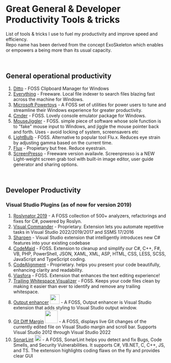 # Great General & Developer Productivity Tools & tricks
List of tools & tricks I use to fuel my productivity and improve speed and efficiency.<br />
Repo name has been derived from the concept ExoSkeleton which enables or empowers a being more than its usual capacity.

<br />

## General operational productivity
1. [Ditto](https://github.com/sabrogden/ditto) - FOSS Clipboard Manager for Windows
2. [Everything](https://www.voidtools.com/) - Freeware. Local file indexer to search files blazing fast across the machine for Windows.
3. [Microsoft Powertoys](https://github.com/microsoft/PowerToys) - A FOSS set of utilities for power users to tune and streamline their Windows experience for greater productivity.
4. [Cmder](https://github.com/cmderdev/cmder) - FOSS. Lovely console emulator package for Windows.
5. [MouseJiggler](https://github.com/arkane-systems/mousejiggler) - FOSS. simple piece of software whose sole function is to "fake" mouse input to Windows, and jiggle the mouse pointer back and forth. Uses - avoid locking of system, screensavers etc
6. [LightBulb](https://github.com/Tyrrrz/LightBulb) - FOSS. Alternative to popular tool Flu.x. Reduces eye strain by adjusting gamma based on the current time.
7. [Flux](https://justgetflux.com/) - Propietary but free. Reduce eyestrain. 
8. [ScreenPresso](https://www.screenpresso.com) - Freeware version availavle. Screenpresso is a NEW Light-weight screen grab tool with built-in image editor, user guide generator and sharing options.
<br />

## Developer Productivity
### Visual Studio Plugins (as of now for version 2019)
1. [Roslynator 2019](https://github.com/JosefPihrt/Roslynator) - A FOSS collection of 500+ analyzers, refactorings and fixes for C#, powered by Roslyn. 
2. [Visual Commander](https://vlasovstudio.com/visual-commander/) - Proprietary. Extension lets you automate repetitive tasks in Visual Studio 2022/2019/2017 and SSMS 17/2016
3. [Sharpen](https://github.com/sharpenrocks/Sharpen) - Visual Studio extension that intelligently introduces new C# features into your existing codebase 
4. [CodeMaid](https://github.com/codecadwallader/codemaid) - FOSS. Extension to cleanup and simplify our C#, C++, F#, VB, PHP, PowerShell, JSON, XAML, XML, ASP, HTML, CSS, LESS, SCSS, JavaScript and TypeScript coding.
5. [CodeAlignment](https://marketplace.visualstudio.com/items?itemName=cpmcgrath.Codealignment) - Proprietary. helps you present your code beautifully, enhancing clarity and readability.
6. [Viasfora](https://github.com/tomasr/viasfora/) - FOSS. Extension that enhances the text editing experience!
7. [Trailing Whitespace Visualizer](https://marketplace.visualstudio.com/items?itemName=MadsKristensen.TrailingWhitespaceVisualizer) - FOSS. Keeps your code files clean by making it easier than ever to identify and remove any trailing whitespace.
8. [Output enhancer](https://github.com/MykolaBalakin/VSOutputEnhancer) <img src="https://nikolaybalakin.gallerycdn.vsassets.io/extensions/nikolaybalakin/outputenhancer/1.8/1626436033529/Microsoft.VisualStudio.Services.Icons.Default" width="30"> - A FOSS, Output enhancer is Visual Studio extension that adds styling to Visual Studio output window. 
9. [Git Diff Margin](https://github.com/laurentkempe/GitDiffMargin) <img src="https://laurentkempe.gallerycdn.vsassets.io/extensions/laurentkempe/gitdiffmargin/3.12.1/1628110393905/Microsoft.VisualStudio.Services.Icons.Default" width="40"> - A FOSS, displays live Git changes of the currently edited file on Visual Studio margin and scroll bar. Supports Visual Studio 2012 through Visual Studio 2022
10. [SonarLint](https://github.com/SonarSource/sonarlint-visualstudio) <img src="https://sonarsource.gallerycdn.vsassets.io/extensions/sonarsource/sonarlintforvisualstudio2022/5.1.0.39724/1637163880038/Microsoft.VisualStudio.Services.Icons.Default" width=20> - A FOSS, SonarLint helps you detect and fix Bugs, Code Smells, and Security Vulnerabilities. It supports C#, VB.NET, C, C++, JS, and TS. The extension highlights coding flaws on the fly and provides clear GUI